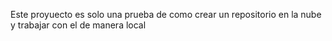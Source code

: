 Este proyuecto es solo una prueba de como crear un repositorio en la nube y trabajar con el de manera local
